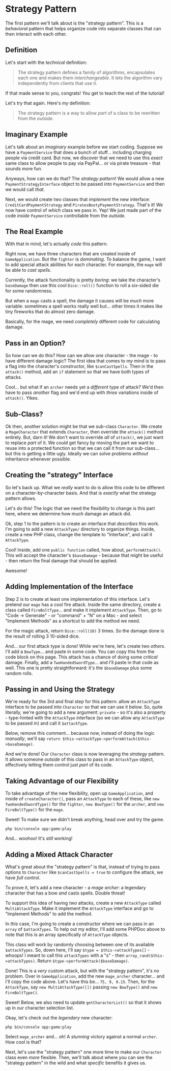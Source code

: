 # Strategy Pattern

The first pattern we'll talk about is the "strategy pattern". This is a *behavioral*
pattern that helps organize code into separate classes that can then interact
with each other.

## Definition

Let's start with the *technical* definition:

> The strategy pattern defines a family of algorithms, encapsulates each one and
> makes them *interchangeable*. It lets the algorithm vary independently from clients
> that use it.

If that made sense to you, congrats! *You* get to teach the rest of the tutorial!

Let's try that again. Here's *my* definition:

> The strategy pattern is a way to allow *part* of a class to be rewritten from
> the *outside*.

## Imaginary Example

Let's talk about an *imaginary* example before we start coding. Suppose we have a
`PaymentService` that does a bunch of stuff... including charging people via credit
card. But now, we discover that we need to use this *exact* same class to allow
people to pay via PayPal... or via pirate treasure - that sounds more fun.

Anyways, how can we do that? The *strategy pattern*! We would allow a new
`PaymentStrategyInterface` object to be passed *into* `PaymentService` and then
we would call *that*.

Next, we would create two classes that *implement* the new interface:
`CreditCardPaymentStrategy` and `PiratesBootyPaymentStrategy`. That's it! *We* now
have control of *which* class we pass in. Yep! We just made part of the code *inside*
`PaymentService` controllable from the *outside*.

## The Real Example

With that in mind, let's actually *code* this pattern.

Right now, we have three characters that are created inside of `GameApplication`.
But the `fighter` is *dominating*. To balance the game, I want to add special attack
abilities for each character. For example, the `mage` will be able to *cast spells*.

Currently, the attack functionality is pretty *boring*: we take the character's
`baseDamage` then use this cool `Dice::roll()` function to roll a six-sided die
for some randomness.

But when a `mage` casts a spell, the damage it causes will be *much* more variable:
sometimes a spell works really well but... other times it makes like tiny fireworks
that do almost zero damage.

Basically, for the mage, we need *completely* different code for calculating
damage.

## Pass in an Option?

So how can we do this? How can we allow *one* character - the mage - to have
different damage logic? The first idea that comes to *my* mind is to pass a flag
into the character's constructor, like `$canCastSpells`. Then in the `attack()`
method, add an `if` statement so that we have both types of attacks.

Cool... but what if an `archer` needs yet a *different* type of attack? We'd then
have to pass *another* flag and we'd end up with *three* variations inside of
`attack()`. Yikes.

## Sub-Class?

Ok then, another solution might be that we sub-class `Character`. We create a
`MageCharacter` that extends `Character`, then override the `attack()` method
entirely. But, darn it! We don't want to override *all* of `attack()`, we just want
to replace *part* of it. We *could* get fancy by moving the part we want to reuse
into a protected function so that we can call it from our sub-class... but this is
getting a little ugly. Ideally we can solve problems *without* inheritance whenever
possible.

## Creating the "strategy" Interface

So let's back up. What we *really* want to do is allow this code to be different
on a character-by-character basis. And that is *exactly* what the strategy pattern
allows.

Let's do this! The logic that we need the flexibility to change is this part here,
where we determine how much damage an attack did.

Ok, step 1 to the pattern is to create an interface that *describes* this work.
I'm going to add a new `AttackType/` directory to organize things. Inside,
create a new PHP class, change the template to "Interface", and call it
`AttackType`.

Cool! Inside, add one `public function` called, how about, `performAttack()`. This
will accept the character's `$baseDamage` - because that might be useful - then return
the final damage that should be applied.

Awesome!

## Adding Implementation of the Interface

Step 2 is to create at least one implementation of this interface. Let's pretend
our `mage` has a cool fire attack. Inside the same directory, create a class
called `FireBoltType`... and make it implement `AttackType`. Then, go to
"Code -> Generate" - or "command" + "N" on a Mac - and select "Implement Methods"
as a shortcut to add the method we need.

For the magic attack, return `Dice::roll(10)` 3 times. So the damage done is
the result of rolling 3 10-sided dice.

And... our first attack type is done! While we're here, let's create two *others*.
I'll add a `BowType`... and paste in some code. You can copy this from the code
block on this page. This attack has a chance of doing some *critical* damage.
Finally, add a `TwoHandedSwordType`... and I'll paste in that code as well. This
one is pretty straightforward: it's the `$baseDamage` plus some random rolls.

## Passing in and Using the Strategy

We're ready for the 3rd and final step for this pattern: allow an `AttackType`
interface to be passed into `Character` so that we can use it below. So, quite
literally, we're going to add a new argument: `private` - so it's also a
property - type-hinted with the `AttackType` interface (so we can allow any `AttackType`
to be passed in) and call it `$attackType`.

Below, remove this comment... because now, instead of doing the logic *manually*,
we'll say `return $this->attackType->performAttack($this->baseDamage)`.

And we're done! Our `Character` class is now leveraging the *strategy* pattern.
It allows someone *outside* of this class to pass in an `AttackType` object,
effectively letting them control just *part* of its code.

## Taking Advantage of our Flexibility

To take advantage of the new flexibility, open up `GameApplication`, and inside of
`createCharacter()`, pass an `AttackType` to each of these, like
`new TwoHandedSwordType()` for the `fighter`, `new BowType()` for the `archer`, and
`new FireBoltType()` for the `mage`.

Sweet! To make sure we didn't break anything, head over and try the game.

```terminal-silent
php bin/console app:game:play
```

And... woohoo! It's *still* working!

## Adding a Mixed Attack Character

What's great about the "strategy pattern" is that, instead of trying to pass options
to `Character` like `$canCastSpells = true` to configure the attack, we have *full*
control.

To prove it, let's add a new character - a *mage archer*: a legendary character
that has a bow *and* casts spells. Double threat!

To support this idea of having *two* attacks, create a new `AttackType` called
`MultiAttackType`. Make it implement the `AttackType` interface and go to
"Implement Methods" to add the method.

In *this* case, I'm going to create a constructor where we can pass in an `array`
of `$attackTypes`. To help out my editor, I'll add some PHPDoc above to note that
this is an array specifically of `AttackType` objects.

This class will work by randomly choosing between one of its available `$attackTypes`.
So, down here, I'll say `$type = $this->attackTypes[]` - whoops! I meant to call this
`attackTypes` with a "s" - then `array_rand($this->attackTypes)`. Return
`$type->performAttack($baseDamage)`.

Done! This is a *very* custom attack, but with the "strategy pattern", it's no
problem. Over in `GameApplication`, add the new `mage_archer` character... and I'll
copy the code above. Let's have this be... `75, 9, 0.15`. Then, for the `AttackType`,
say `new MultiAttackType([])` passing `new BowType()` and `new FireBoltType()`.

Sweet! Below, we also need to update `getCharacterList()` so that it shows up in
our character selection list.

Okay, let's check out the *legendary* new character:

```terminal-silent
php bin/console app:game:play
```

Select `mage_archer` and... oh! A *stunning* victory against a normal `archer`.
How cool is that?

Next, let's use the "strategy pattern" one more time to make our `Character`
class even *more* flexible. Then, we'll talk about where you can see the "strategy
pattern" in the wild and what *specific* benefits it gives us.
